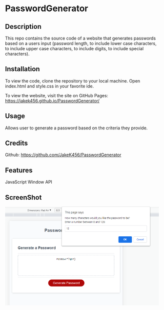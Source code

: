 # PasswordGenerator

## Description

This repo contains the source code of a website that generates passwords based on a
users input (password length, to include lower case characters, to include upper case characters, to include digits,
to include special characters).  

## Installation

To view the code, clone the repository to your local machine. Open index.html
and style.css in your favorite ide. 

To view the website, visit the site on GitHub Pages: 
https://jakek456.github.io/PasswordGenerator/

## Usage

Allows user to generate a password based on the criteria they provide. 

## Credits

Github: https://github.com/JakeK456/PasswordGenerator

## Features

JavaScript Window API

## ScreenShot
![](/assets/demo.png)